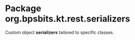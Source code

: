 # Package org.bpsbits.kt.rest.serializers

Custom object **serializers** tailored to specific classes.
